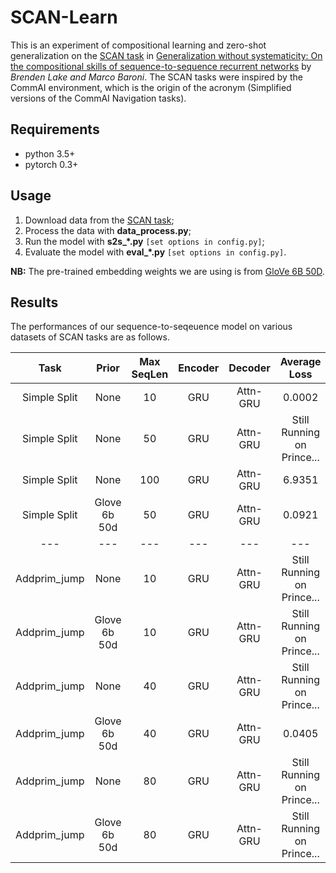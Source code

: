 # SCAN-Learn
This is an experiment of compositional learning and zero-shot generalization on the [SCAN task](https://github.com/brendenlake/SCAN) in [Generalization without systematicity: On the compositional skills of sequence-to-sequence recurrent networks](https://arxiv.org/abs/1711.00350) by *Brenden Lake and Marco Baroni*. The SCAN tasks were inspired by the CommAI environment, which is the origin of the acronym (Simplified versions of the CommAI Navigation tasks).  

## Requirements
- python 3.5+
- pytorch 0.3+

## Usage
1. Download data from the [SCAN task](https://github.com/brendenlake/SCAN);
2. Process the data with **data_process.py**;
3. Run the model with **s2s_\*.py** `[set options in config.py]`;
4. Evaluate the model with **eval_\*.py** `[set options in config.py]`.  

**NB:** The pre-trained embedding weights we are using is from [GloVe 6B 50D](https://nlp.stanford.edu/projects/glove/).

## Results
The performances of our sequence-to-seqeuence model on various datasets of SCAN tasks are as follows.

| Task | Prior | Max SeqLen | Encoder | Decoder | Average Loss |
|:--------:|:---------:|:---------:|:----------:|:----------:|:----------:|
Simple Split | None | 10 | GRU | Attn-GRU | 0.0002
Simple Split | None | 50 | GRU | Attn-GRU | Still Running on Prince...
Simple Split | None | 100 | GRU | Attn-GRU | 6.9351
Simple Split | Glove 6b 50d | 50 | GRU | Attn-GRU | 0.0921
---|---|---|---|---|---
Addprim_jump | None | 10 | GRU | Attn-GRU | Still Running on Prince...
Addprim_jump | Glove 6b 50d  | 10 | GRU | Attn-GRU | Still Running on Prince...
Addprim_jump | None | 40 | GRU | Attn-GRU | Still Running on Prince...
Addprim_jump | Glove 6b 50d | 40 | GRU | Attn-GRU | 0.0405
Addprim_jump | None | 80 | GRU | Attn-GRU | Still Running on Prince...
Addprim_jump | Glove 6b 50d | 80 | GRU | Attn-GRU | Still Running on Prince...
